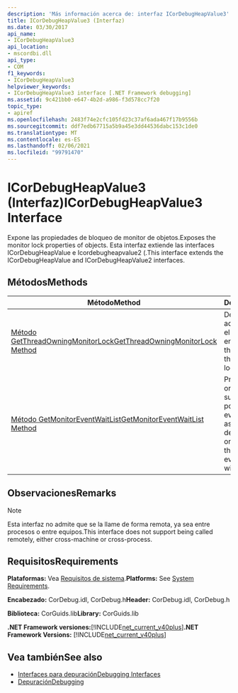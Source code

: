 ```yaml
---
description: 'Más información acerca de: interfaz ICorDebugHeapValue3'
title: ICorDebugHeapValue3 (Interfaz)
ms.date: 03/30/2017
api_name:
- ICorDebugHeapValue3
api_location:
- mscordbi.dll
api_type:
- COM
f1_keywords:
- ICorDebugHeapValue3
helpviewer_keywords:
- ICorDebugHeapValue3 interface [.NET Framework debugging]
ms.assetid: 9c421bb0-e647-4b2d-a986-f3d578cc7f20
topic_type:
- apiref
ms.openlocfilehash: 2483f74e2cfc105fd23c37af6ada467f17b9556b
ms.sourcegitcommit: ddf7edb67715a5b9a45e3dd44536dabc153c1de0
ms.translationtype: MT
ms.contentlocale: es-ES
ms.lasthandoff: 02/06/2021
ms.locfileid: "99791470"
---
```

# <a name="icordebugheapvalue3-interface"></a><span data-ttu-id="3bb08-103">ICorDebugHeapValue3 (Interfaz)</span><span class="sxs-lookup"><span data-stu-id="3bb08-103">ICorDebugHeapValue3 Interface</span></span>

<span data-ttu-id="3bb08-104">Expone las propiedades de bloqueo de monitor de objetos.</span><span class="sxs-lookup"><span data-stu-id="3bb08-104">Exposes the monitor lock properties of objects.</span></span> <span data-ttu-id="3bb08-105">Esta interfaz extiende las interfaces ICorDebugHeapValue e Icordebugheapvalue2 (.</span><span class="sxs-lookup"><span data-stu-id="3bb08-105">This interface extends the ICorDebugHeapValue and ICorDebugHeapValue2 interfaces.</span></span>  
  
## <a name="methods"></a><span data-ttu-id="3bb08-106">Métodos</span><span class="sxs-lookup"><span data-stu-id="3bb08-106">Methods</span></span>  
  
|<span data-ttu-id="3bb08-107">Método</span><span class="sxs-lookup"><span data-stu-id="3bb08-107">Method</span></span>|<span data-ttu-id="3bb08-108">Descripción</span><span class="sxs-lookup"><span data-stu-id="3bb08-108">Description</span></span>|  
|------------|-----------------|  
|[<span data-ttu-id="3bb08-109">Método GetThreadOwningMonitorLock</span><span class="sxs-lookup"><span data-stu-id="3bb08-109">GetThreadOwningMonitorLock Method</span></span>](icordebugheapvalue3-getthreadowningmonitorlock-method.md)|<span data-ttu-id="3bb08-110">Devuelve el subproceso administrado que posee el bloqueo de monitor en este objeto.</span><span class="sxs-lookup"><span data-stu-id="3bb08-110">Returns the managed thread that owns the monitor lock on this object.</span></span>|  
|[<span data-ttu-id="3bb08-111">Método GetMonitorEventWaitList</span><span class="sxs-lookup"><span data-stu-id="3bb08-111">GetMonitorEventWaitList Method</span></span>](icordebugheapvalue3-getmonitoreventwaitlist-method.md)|<span data-ttu-id="3bb08-112">Proporciona una lista ordenada de subprocesos que se ponen en cola en el evento que está asociado a un bloqueo de monitor.</span><span class="sxs-lookup"><span data-stu-id="3bb08-112">Provides an ordered list of threads that are queued on the event that is associated with a monitor lock.</span></span>|  
  
## <a name="remarks"></a><span data-ttu-id="3bb08-113">Observaciones</span><span class="sxs-lookup"><span data-stu-id="3bb08-113">Remarks</span></span>  
  
> [!NOTE]
> <span data-ttu-id="3bb08-114">Esta interfaz no admite que se la llame de forma remota, ya sea entre procesos o entre equipos.</span><span class="sxs-lookup"><span data-stu-id="3bb08-114">This interface does not support being called remotely, either cross-machine or cross-process.</span></span>  
  
## <a name="requirements"></a><span data-ttu-id="3bb08-115">Requisitos</span><span class="sxs-lookup"><span data-stu-id="3bb08-115">Requirements</span></span>  

 <span data-ttu-id="3bb08-116">**Plataformas:** Vea [Requisitos de sistema](../../get-started/system-requirements.md).</span><span class="sxs-lookup"><span data-stu-id="3bb08-116">**Platforms:** See [System Requirements](../../get-started/system-requirements.md).</span></span>  
  
 <span data-ttu-id="3bb08-117">**Encabezado:** CorDebug.idl, CorDebug.h</span><span class="sxs-lookup"><span data-stu-id="3bb08-117">**Header:** CorDebug.idl, CorDebug.h</span></span>  
  
 <span data-ttu-id="3bb08-118">**Biblioteca:** CorGuids.lib</span><span class="sxs-lookup"><span data-stu-id="3bb08-118">**Library:** CorGuids.lib</span></span>  
  
 <span data-ttu-id="3bb08-119">**.NET Framework versiones:**[!INCLUDE[net_current_v40plus](../../../../includes/net-current-v40plus-md.md)]</span><span class="sxs-lookup"><span data-stu-id="3bb08-119">**.NET Framework Versions:** [!INCLUDE[net_current_v40plus](../../../../includes/net-current-v40plus-md.md)]</span></span>  
  
## <a name="see-also"></a><span data-ttu-id="3bb08-120">Vea también</span><span class="sxs-lookup"><span data-stu-id="3bb08-120">See also</span></span>

- [<span data-ttu-id="3bb08-121">Interfaces para depuración</span><span class="sxs-lookup"><span data-stu-id="3bb08-121">Debugging Interfaces</span></span>](debugging-interfaces.md)
- [<span data-ttu-id="3bb08-122">Depuración</span><span class="sxs-lookup"><span data-stu-id="3bb08-122">Debugging</span></span>](index.md)
